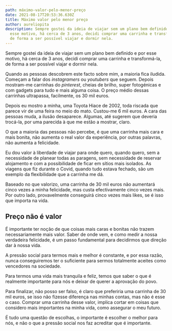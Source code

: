 ```yaml
---
path: máximo-valor-pelo-menor-preço
date: 2021-08-17T20:53:36.630Z
title: Máximo valor pelo menor preço
author: aureliopita
description: Sempre gostei da ideia de viajar sem um plano bem definido e por
  esse motivo, há cerca de 3 anos, decidi comprar uma carrinha e transformá-la,
  de forma a ser possível viajar e dormir nela.
---
```

Sempre gostei da ideia de viajar sem um plano bem definido e por esse motivo, há cerca de 3 anos, decidi comprar uma carrinha e transformá-la, de forma a ser possível viajar e dormir nela.

Quando as pessoas descobrem este facto sobre mim, a maioria fica iludida. Começam a falar dos *instagramers* ou *youtubers* que seguem. Depois mostram-me carrinhas do *pinterest*, cheias de brilho, super fotogénicas e com gadgets para tudo e mais alguma coisa. O preço médio dessas carrinhas ultrapassa, facilmente, os 30 mil euros.

Depois eu mostro a minha, uma Toyota Hiace de 2002, toda riscada que parece vir de uma feira no meio do mato. Custou-me 6 mil euros. A cara das pessoas muda, a ilusão desaparece. Algumas, até sugerem que deveria trocá-la, por uma parecida à que me estão a mostrar, claro.

O que a maioria das pessoas não percebe, é que uma carrinha mais cara e mais bonita, não aumenta o real valor da experiência, por outras palavras, não aumenta a felicidade.

Eu dou valor à liberdade de viajar para onde quero, quando quero, sem a necessidade de planear todas as paragens, sem necessidade de reservar alojamento e com a possibilidade de ficar em sítios mais isolados. As viagens que fiz durante o Covid, quando tudo estava fechado, são um exemplo da flexibilidade que a carrinha me dá.

Baseado no que valorizo, uma carrinha de 30 mil euros não aumentará cinco vezes a minha felicidade, mas custa efectivamente cinco vezes mais. Por outro lado, provavelmente conseguirá cinco vezes mais likes, se é isso que importa na vida.

## Preço não é valor

É importante ter noção de que coisas mais caras e bonitas não trazem necessariamente mais valor. Saber de onde vem, e como medir a nossa verdadeira felicidade, é um passo fundamental para decidirmos que direção dar à nossa vida.

A pressão social para termos mais e melhor é constante, e por essa razão, nunca conseguiremos ter o suficiente para sermos totalmente aceites como vencedores na sociedade.

Para termos uma vida mais tranquila e feliz, temos que saber o que é realmente importante para nós e deixar de querer a aprovação do povo.

Para finalizar, não posso ser falso, é claro que preferiria uma carrinha de 30 mil euros, se isso não fizesse diferença nas minhas contas, mas não é esse o caso. Comprar uma carrinha desse valor, implica cortar em coisas que considero mais importantes na minha vida, como assegurar o meu futuro.

É tudo uma questão de escolhas, o importante é escolher o melhor para nós, e não o que a pressão social nos faz acreditar que é importante.